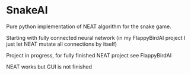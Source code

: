 # SnakeAI
Pure python implementation of NEAT algorithm for the snake game.

Starting with fully connected neural network (in my FlappyBirdAI project I just let NEAT mutate all connections by itself)

Project in progress, for fully finished NEAT project see FlappyBirdAI

NEAT works but GUI is not finished
